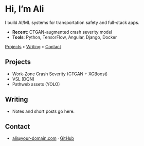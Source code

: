 # Hi, I’m Ali
I build AI/ML systems for transportation safety and full-stack apps.

- **Recent**: CTGAN-augmented crash severity model
- **Tools**: Python, TensorFlow, Angular, Django, Docker

[Projects](#projects) • [Writing](#writing) • [Contact](#contact)

## Projects
- Work-Zone Crash Severity (CTGAN + XGBoost)
- VSL (DQN)
- Pathweb assets (YOLO)

## Writing
- Notes and short posts go here.

## Contact
- ali@your-domain.com · [GitHub](https://github.com/your-username)
